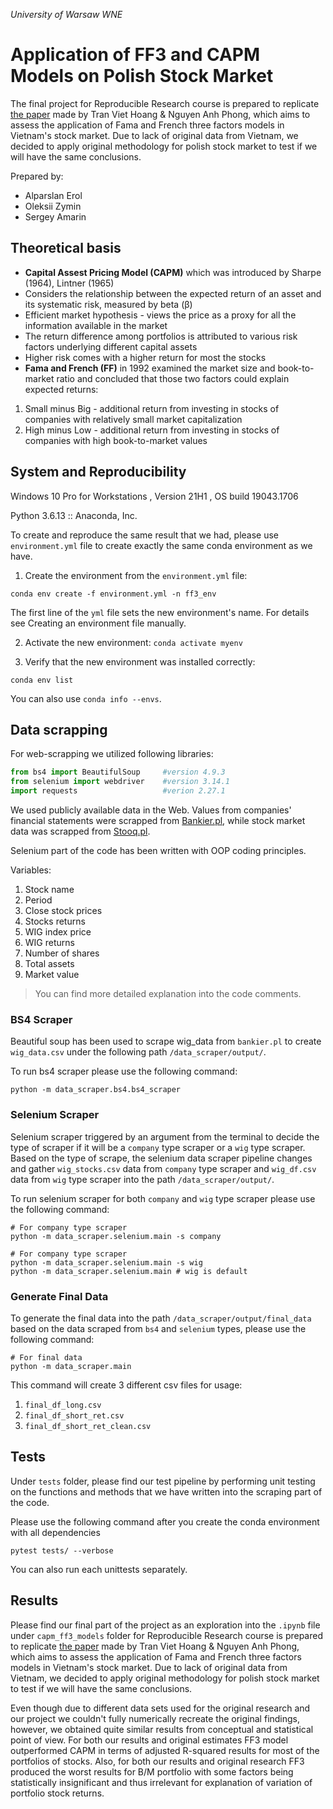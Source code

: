 *University of Warsaw WNE*

# Application of FF3 and CAPM Models on Polish Stock Market

The final project for Reproducible Research course is prepared to replicate [the paper](https://www.researchgate.net/publication/265152344_Applying_Fama_and_French_Three_Factors_Model_and_Capital_Asset_Pricing_Model_in_the_Stock_Exchange_of_Vietnam) made by Tran Viet Hoang & Nguyen Anh Phong, which aims to assess the application of Fama and French three factors models in Vietnam's stock market. Due to lack of original data from Vietnam, we decided to apply original methodology for polish stock market to test if we will have the same conclusions. 

Prepared by:
* Alparslan Erol
* Oleksii Zymin
* Sergey Amarin 

## Theoretical basis
* **Capital Assest Pricing Model (CAPM)** which was introduced by Sharpe (1964), Lintner (1965)
* Considers the relationship between the expected return of an asset and its systematic risk, measured by beta (β)
* Efficient market hypothesis - views the price as a proxy for all the information available in the market
* The return difference among portfolios is attributed to various risk factors underlying different capital assets
* Higher risk comes with a higher return for most the stocks
* **Fama and French (FF)** in 1992 examined the market size and book-to-market ratio and concluded that those two factors could explain expected returns:
1)  Small minus Big - additional return from investing in stocks of companies with relatively small market capitalization
2) High minus Low - additional return from investing in stocks of companies with high book-to-market values

## System and Reproducibility
Windows 10 Pro for Workstations
, Version	21H1
, OS build	19043.1706

Python 3.6.13 :: Anaconda, Inc.

To create and reproduce the same result that we had, please use ``environment.yml`` file to create exactly the same
conda environment as we have.

1. Create the environment from the ``environment.yml`` file:

```shell
conda env create -f environment.yml -n ff3_env
```

The first line of the ``yml`` file sets the new environment's name. For details see Creating an environment file manually.

2. Activate the new environment: ``conda activate myenv``

3. Verify that the new environment was installed correctly:
```shell
conda env list
```
You can also use ``conda info --envs``.


## Data scrapping

For web-scrapping we utilized following libraries:
```python
from bs4 import BeautifulSoup     #version 4.9.3
from selenium import webdriver    #version 3.14.1
import requests                   #verion 2.27.1
```
We used publicly available data in the Web. Values from companies' financial statements were scrapped
from [Bankier.pl](https://www.bankier.pl/), while stock market data was scrapped from [Stooq.pl](http://stooq.pl/).

Selenium part of the code has been written with OOP coding principles.

Variables:
 1. Stock name
 2. Period 
 3. Close stock prices
 4. Stocks returns
 5. WIG index price
 6. WIG returns
 7. Number of shares
 8. Total assets
 8. Market value

> You can find more detailed explanation into the code comments.

### BS4 Scraper
Beautiful soup has been used to scrape wig_data from ``bankier.pl`` to create ``wig_data.csv`` under the following
path ``/data_scraper/output/``.

To run bs4 scraper please use the following command:
```shell
python -m data_scraper.bs4.bs4_scraper
```

### Selenium Scraper
Selenium scraper triggered by an argument from the terminal to decide the type of scraper if it will be 
a ``company`` type scraper or a ``wig`` type scraper. Based on the type of scrape, the selenium data scraper pipeline 
changes and gather ``wig_stocks.csv`` data from ``company`` type scraper and ``wig_df.csv`` data from 
``wig`` type scraper into the path ``/data_scraper/output/``.

To run selenium scraper for both ``company`` and ``wig`` type scraper please use the following command:
```shell
# For company type scraper
python -m data_scraper.selenium.main -s company

# For company type scraper
python -m data_scraper.selenium.main -s wig
python -m data_scraper.selenium.main # wig is default
```

### Generate Final Data
To generate the final data into the path ``/data_scraper/output/final_data`` based on the data
scraped from ``bs4`` and ``selenium`` types, please use the following command:
```shell
# For final data
python -m data_scraper.main
```
This command will create 3 different csv files for usage:
1. ``final_df_long.csv``
2. ``final_df_short_ret.csv``
3. ``final_df_short_ret_clean.csv``

## Tests
Under ``tests`` folder, please find our test pipeline by performing unit testing on the functions and methods
that we have written into the scraping part of the code.

Please use the following command after you create the conda environment with all dependencies 
```shell
pytest tests/ --verbose
```

You can also run each unittests separately.

## Results
Please find our final part of the project as an exploration into the ``.ipynb`` file under ``capm_ff3_models`` folder
for Reproducible Research course is prepared to replicate 
[the paper](https://www.researchgate.\net/publication/265152344_Applying_Fama_and_French_Three_Factors_Model_and_Capital_Asset_Pricing_Model_in_the_Stock_Exchange_of_Vietnam) 
made by Tran Viet Hoang & Nguyen Anh Phong, which aims to assess the application of Fama and French three factors models
in Vietnam's stock market. Due to lack of original data from Vietnam, we decided to apply original methodology for
polish stock market to test if we will have the same conclusions.

Even though due to different data sets used for the original research and our project we couldn't fully numerically
recreate the original findings, however, we obtained quite similar results from conceptual and statistical point of view.
For both our results and original estimates FF3 model outperformed CAPM in terms of adjusted R-squared results for
most of the portfolios of stocks. Also, for both our results and original research FF3 produced the worst results for
B/M portfolio with some factors being statistically insignificant and thus irrelevant for explanation of variation of
portfolio stock returns.